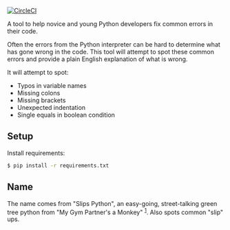 [![CircleCI](https://circleci.com/gh/thk123/slips/tree/master.svg?style=svg)](https://circleci.com/gh/thk123/slips/tree/master)

A tool to help novice and young Python developers fix common errors in their code. 

Often the errors from the Python interpreter can be hard to determine what has gone wrong in the code. This tool will attempt to spot these common errors and provide a plain English explanation of what is wrong.

It will attempt to spot:

 - Typos in variable names
 - Missing colons
 - Missing brackets 
 - Unexpected indentation
 - Single equals in boolean condition

Setup
-----

Install requirements:

```bash
$ pip install -r requirements.txt
```

Name
----

The name comes from "Slips Python", an easy-going, street-talking green tree python from "My Gym Partner's a Monkey" <sup>[1]</sup>. Also spots common "slip" ups.  

[1]: https://en.wikipedia.org/wiki/List_of_fictional_snakes#Animation 
